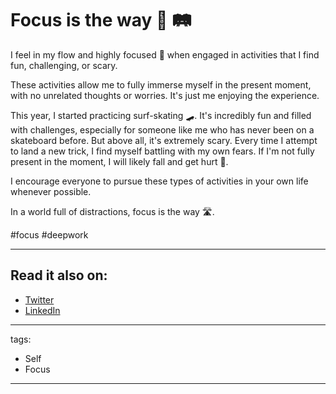 # Focus is the way 🎯 🛤️

I feel in my flow and highly focused 🎯 when engaged in activities that I find fun, challenging, or scary.

These activities allow me to fully immerse myself in the present moment, with no unrelated thoughts or worries. It's just me enjoying the experience.

This year, I started practicing surf-skating 🛹. It's incredibly fun and filled with challenges, especially for someone like me who has never been on a skateboard before. But above all, it's extremely scary. Every time I attempt to land a new trick, I find myself battling with my own fears. If I'm not fully present in the moment, I will likely fall and get hurt 🤕.

I encourage everyone to pursue these types of activities in your own life whenever possible.

In a world full of distractions, focus is the way 🛣️.

#focus #deepwork

---

## Read it also on:

- [Twitter](https://twitter.com/bruncanepa/status/1735661012601172327)
- [LinkedIn](https://www.linkedin.com/feed/update/urn:li:activity:7141426326753779712/)

---

tags:

- Self
- Focus

---
